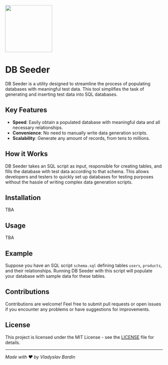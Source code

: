 <img src="https://github.com/Bardin08/db-seeder/assets/67170413/7d90d3f8-c9cc-4747-a37b-2dddf49f1778" width="150px"/>

# DB Seeder

DB Seeder is a utility designed to streamline the process of populating databases with meaningful test data. This tool simplifies the task of generating and inserting test data into SQL databases.

## Key Features

- **Speed**: Easily obtain a populated database with meaningful data and all necessary relationships.
- **Convenience**: No need to manually write data generation scripts.
- **Scalability**: Generate any amount of records, from tens to millions.

## How it Works

DB Seeder takes an SQL script as input, responsible for creating tables, and fills the database with test data according to that schema. This allows developers and testers to quickly set up databases for testing purposes without the hassle of writing complex data generation scripts.

## Installation

TBA

## Usage

TBA

## Example

Suppose you have an SQL script `schema.sql` defining tables `users`, `products`, and their relationships. Running DB Seeder with this script will populate your database with sample data for these tables.

## Contributions

Contributions are welcome! Feel free to submit pull requests or open issues if you encounter any problems or have suggestions for improvements.

## License

This project is licensed under the MIT License - see the [LICENSE](LICENSE) file for details.

---

*Made with ❤️ by Vladyslav Bardin*
